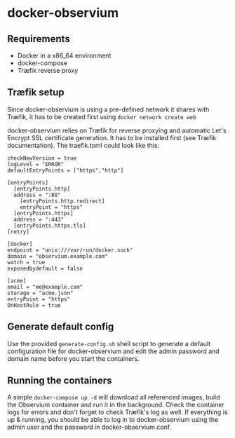 # docker-observium
## Requirements
- Docker in a x86_64 environment
- docker-compose
- Træfik reverse proxy

## Træfik setup
Since docker-observium is using a pre-defined network it shares with Træfik, it has to be created first using 
```docker network create web```

docker-observium relies on Træfik for reverse proxying and automatic Let's Encrypt SSL certificate generation. It has to be installed first (see Træfik documentation).
The traefik.toml could look like this: 
```debug = false
checkNewVersion = true
logLevel = "ERROR"
defaultEntryPoints = ["https","http"]

[entryPoints]
  [entryPoints.http]
  address = ":80"
    [entryPoints.http.redirect]
    entryPoint = "https"
  [entryPoints.https]
  address = ":443"
  [entryPoints.https.tls]
[retry]

[docker]
endpoint = "unix:///var/run/docker.sock"
domain = "observium.example.com"
watch = true
exposedbydefault = false

[acme]
email = "me@example.com"
storage = "acme.json"
entryPoint = "https"
OnHostRule = true
```

## Generate default config
Use the provided ```generate-config.sh``` shell script to generate a default configuration file for docker-observium and edit the admin password and domain name before you start the containers. 
## Running the containers
A simple ```docker-compose up -d``` will download all referenced images, build the Observium container and run it in the background. Check the container logs for errors and don't forget to check Træfik's log as well. If everything is up & running, you should be able to log in to docker-observium using the admin user and the password in docker-observium.conf.
